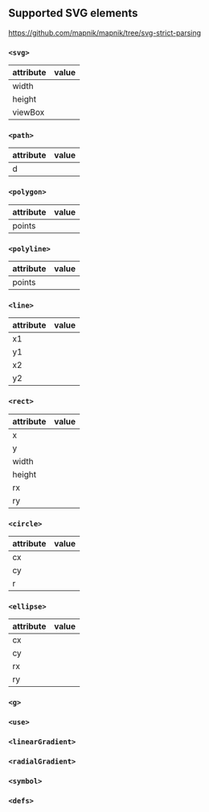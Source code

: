 ## Supported SVG elements

https://github.com/mapnik/mapnik/tree/svg-strict-parsing

### `<svg>`

| attribute | value |
| --------- | ----- |
| width     |       |
| height    |       |
| viewBox   |       |


### `<path>`

| attribute | value |
| --------- | ----- |
| d         |       |


### `<polygon>`

| attribute | value |
| --------- | ----- |
| points    |       |

### `<polyline>`

| attribute | value |
| --------- | ----- |
| points    |       |

### `<line>`

| attribute | value |
| --------- | ----- |
| x1        |       |
| y1        |       |
| x2        |       |
| y2        |       |

### `<rect>`

| attribute | value |
| --------- | ----- |
| x         |       |
| y         |       |
| width     |       |
| height    |       |
| rx        |       |
| ry        |       |

### `<circle>`

| attribute | value |
| --------- | ----- |
| cx        |       |
| cy        |       |
| r         |       |


### `<ellipse>`

| attribute | value |
| --------- | ----- |
| cx        |       |
| cy        |       |
| rx        |       |
| ry        |       |

### `<g>`


### `<use>`

### `<linearGradient>`

### `<radialGradient>`

### `<symbol>`

### `<defs>`
